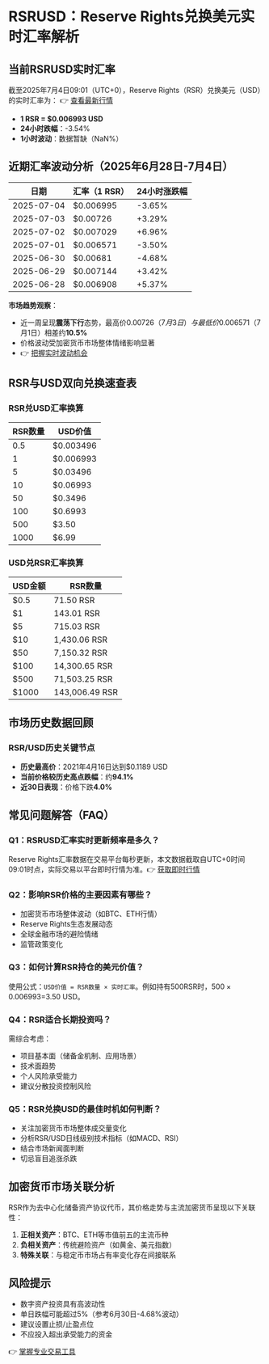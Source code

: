 # RSRUSD：Reserve Rights兑换美元实时汇率解析

## 当前RSRUSD实时汇率

截至2025年7月4日09:01（UTC+0），Reserve Rights（RSR）兑换美元（USD）的实时汇率为：
👉 [查看最新行情](https://bit.ly/okx_welcome)
- **1 RSR = $0.006993 USD**
- **24小时跌幅**：-3.54%
- **1小时波动**：数据暂缺（NaN%）

## 近期汇率波动分析（2025年6月28日-7月4日）

| 日期       | 汇率（1 RSR） | 24小时涨跌幅 |
|------------|----------------|--------------|
| 2025-07-04 | $0.006995      | -3.65%       |
| 2025-07-03 | $0.00726       | +3.29%       |
| 2025-07-02 | $0.007029      | +6.96%       |
| 2025-07-01 | $0.006571      | -3.50%       |
| 2025-06-30 | $0.00681       | -4.68%       |
| 2025-06-29 | $0.007144      | +3.42%       |
| 2025-06-28 | $0.006908      | +5.37%       |

**市场趋势观察**：
- 近一周呈现**震荡下行**态势，最高价$0.00726（7月3日）与最低价$0.006571（7月1日）相差约**10.5%**
- 价格波动受加密货币市场整体情绪影响显著
- 👉 [把握实时波动机会](https://bit.ly/okx_welcome)

## RSR与USD双向兑换速查表

### RSR兑USD汇率换算

| RSR数量 | USD价值       |
|---------|---------------|
| 0.5     | $0.003496     |
| 1       | $0.006993     |
| 5       | $0.03496      |
| 10      | $0.06993      |
| 50      | $0.3496       |
| 100     | $0.6993       |
| 500     | $3.50         |
| 1000    | $6.99         |

### USD兑RSR汇率换算

| USD金额 | RSR数量       |
|---------|---------------|
| $0.5    | 71.50 RSR     |
| $1      | 143.01 RSR    |
| $5      | 715.03 RSR    |
| $10     | 1,430.06 RSR  |
| $50     | 7,150.32 RSR  |
| $100    | 14,300.65 RSR |
| $500    | 71,503.25 RSR |
| $1000   | 143,006.49 RSR|

## 市场历史数据回顾

### RSR/USD历史关键节点
- **历史最高价**：2021年4月16日达到$0.1189 USD
- **当前价格较历史高点跌幅**：约**94.1%**
- **近30日表现**：价格下跌**4.0%**

## 常见问题解答（FAQ）

### Q1：RSRUSD汇率实时更新频率是多久？
Reserve Rights汇率数据在交易平台每秒更新，本文数据截取自UTC+0时间09:01时点，实际交易以平台即时行情为准。👉 [获取即时行情](https://bit.ly/okx_welcome)

### Q2：影响RSR价格的主要因素有哪些？
- 加密货币市场整体波动（如BTC、ETH行情）
- Reserve Rights生态发展动态
- 全球金融市场的避险情绪
- 监管政策变化

### Q3：如何计算RSR持仓的美元价值？
使用公式：`USD价值 = RSR数量 × 实时汇率`。例如持有500RSR时，$500×0.006993=$3.50 USD。

### Q4：RSR适合长期投资吗？
需综合考虑：
- 项目基本面（储备金机制、应用场景）
- 技术面趋势
- 个人风险承受能力
- 建议分散投资控制风险

### Q5：RSR兑换USD的最佳时机如何判断？
- 关注加密货币市场整体成交量变化
- 分析RSR/USD日线级别技术指标（如MACD、RSI）
- 结合市场新闻面判断
- 切忌盲目追涨杀跌

## 加密货币市场关联分析

RSR作为去中心化储备资产协议代币，其价格走势与主流加密货币呈现以下关联性：
1. **正相关资产**：BTC、ETH等市值前五的主流币种
2. **负相关资产**：传统避险资产（如黄金、美元指数）
3. **特殊关联**：与稳定币市场占有率变化存在间接联系

## 风险提示
- 数字资产投资具有高波动性
- 单日跌幅可能超过5%（参考6月30日-4.68%波动）
- 建议设置止损/止盈点位
- 不应投入超出承受能力的资金

👉 [掌握专业交易工具](https://bit.ly/okx_welcome)